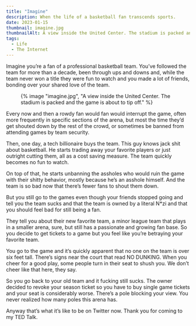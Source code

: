 ```yaml
---
title: "Imagine"
description: When the life of a basketball fan transcends sports.
date: 2023-01-15
thumbnail: imagine.jpg
thumbnailAlt: A view inside the United Center. The stadium is packed and the game is about to tip off.
tags:
  - Life
  - The Internet
---
```


Imagine you’re a fan of a professional basketball team. You’ve followed the team for more than a decade, been through ups and downs and, while the team never won a title they were fun to watch and you made a lot of friends, bonding over your shared love of the team.

<figure>
  {% image "imagine.jpg", "A view inside the United Center. The stadium is packed and the game is about to tip off." %}
</figure>

Every now and then a rowdy fan would fan would interrupt the game, often more frequently in specific sections of the arena, but most the time they’d get shouted down by the rest of the crowd, or sometimes be banned from attending games by team security.

Then, one day, a tech billionaire buys the team. This guy knows jack shit about basketball. He starts trading away your favorite players or just outright cutting them, all as a cost saving measure. The team quickly becomes no fun to watch.

On top of that, he starts unbanning the assholes who would ruin the game with their shitty behavior, mostly because he’s an asshole himself. And the team is so bad now that there’s fewer fans to shout them down.

But you still go to the games even though your friends stopped going and tell you the team sucks and that the team is owned by a literal N*zi and that you should feel bad for still being a fan.

They tell you about their new favorite team, a minor league team that plays in a smaller arena, sure, but still has a passionate and growing fan base. So you decide to get tickets to a game but you feel like you’re betraying your favorite team.

You go to the game and it’s quickly apparent that no one on the team is over six feet tall. There’s signs near the court that read NO DUNKING. When you cheer for a good play, some people turn in their seat to shush you. We don’t cheer like that here, they say.

So you go back to your old team and it fucking still sucks. The owner decided to revoke your season ticket so you have to buy single game tickets and your seat is considerably worse. There’s a pole blocking your view. You never realized how many poles this arena has.

Anyway that’s what it’s like to be on Twitter now. Thank you for coming to my TED Talk.